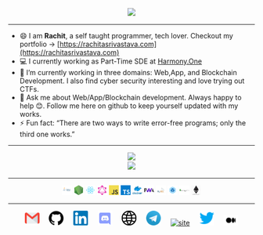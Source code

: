 
<div align="center">
 <img src="https://raw.githubusercontent.com/raklaptudirm/raklaptudirm/main/robot.svg" />
</div>

*** 

- 😄 I am **Rachit**, a self taught programmer, tech lover. Checkout my portfolio -> [https://rachitasrivastava.com](https://rachitasrivastava.com)
- 💻 I currently working as Part-Time SDE at [Harmony.One](https://harmony.one/)
- 🔭 I’m currently working in three domains: Web,App, and Blockchain Development. I also find cyber security interesting and love trying out CTFs.
- 💬 Ask me about Web/App/Blockchain development. Always happy to help 😊. Follow me here on github to keep yourself updated with my works.
- ⚡ Fun fact: “There are two ways to write error-free programs; only the third one works.”

***
<div align="center">
 <img src="https://github-readme-stats.vercel.app/api?username=rachit2501&count_private=true&include_all_commits=true" />
 
<!-- https://github-readme-stats.vercel.app/api?username=rachit2501&count_private=true&show_icons=true -->
</div>
<div align="center"><img src="https://komarev.com/ghpvc/?username=rachit2501&color=yellowgreen"/></div>
<!--  
<div align="center">
 <img src="https://komarev.com/ghpvc/?username=rachit2501" />
</div>
--> 

***

<div align="center">
<code><img height="20" src="https://raw.githubusercontent.com/github/explore/80688e429a7d4ef2fca1e82350fe8e3517d3494d/topics/java/java.png"></code>
<code><img height="20" src="https://raw.githubusercontent.com/github/explore/master/topics/nodejs/nodejs.png"></code>
<code><img height="20" src="https://raw.githubusercontent.com/github/explore/master/topics/react/react.png"></code>
<code><img height="20" src="https://raw.githubusercontent.com/github/explore/master/topics/graphql/graphql.png"></code>
<code><img height="20" src="https://raw.githubusercontent.com/github/explore/master/topics/javascript/javascript.png"></code>
<code><img height="20" src="https://raw.githubusercontent.com/github/explore/master/topics/typescript/typescript.png"></code>
<code><img height="20" src="https://raw.githubusercontent.com/github/explore/master/topics/docker/docker.png"></code>
<code><img height="20" src="https://raw.githubusercontent.com/github/explore/master/topics/pwa/pwa.png"></code>
<code><img height="20" src="https://raw.githubusercontent.com/github/explore/master/topics/mysql/mysql.png"></code>
<code><img height="20" src="https://raw.githubusercontent.com/github/explore/master/topics/webpack/webpack.png"></code>
<code><img height="20" src="https://raw.githubusercontent.com/github/explore/master/topics/mongodb/mongodb.png"></code>
<code><img height="20" src="https://raw.githubusercontent.com/github/explore/master/topics/ethereum/ethereum.png"></code>
</div>

***

<p align="center">
 <a href="mailto:rac.sri25@gmail.com"><img src="https://github.com/deut-erium/deut-erium/blob/master/assets/gmail.svg" width="30px" alt="mail"></a> &nbsp; &nbsp;
   <a href="https://github.com/rachit2501"><img src="https://github.com/deut-erium/deut-erium/blob/master/assets/github.svg" width="30px" alt="mail"></a> &nbsp; &nbsp;
  <a href="https://www.linkedin.com/in/rachit-anand-srivastava-345307173/"><img src="https://github.com/deut-erium/deut-erium/blob/master/assets/linkedin.svg" width="30px" alt="LinkedIn"></a> &nbsp; &nbsp;
 <a href="https://discord.com/users/rachit2501#1477"><img src="https://github.com/deut-erium/deut-erium/blob/master/assets/discord.svg" width="30px" alt="LinkedIn"></a> &nbsp; &nbsp;
  <a href="https://rachit2501.live"><img src="https://github.com/deut-erium/deut-erium/blob/master/assets/site.svg" width="30px" alt="site"></a> &nbsp; &nbsp;
   <a href="https://t.me/rachit2501"><img src="https://raw.githubusercontent.com/github/explore/master/topics/telegram/telegram.png" width="30px" alt="site"></a>
 &nbsp; &nbsp;
  <a href="https://gitcoin.co/rachit2501"><img src="https://www.vectorlogo.zone/logos/gitcoinco/gitcoinco-icon.svg" width="30px" alt="site"></a>
 &nbsp; &nbsp;
  <a href="https://twitter.com/RacSri25"><img src="https://raw.githubusercontent.com/deut-erium/deut-erium/master/assets/twitter.svg" width="30px" alt="site"></a>
 &nbsp; &nbsp;
  <a href="https://rachit2501.medium.com/"><img src="https://raw.githubusercontent.com/Medium/medium-logos/master/03_Symbol/01_Black/PNG/RGB/Medium-Symbol-Black-RGB%401x.png" width="30px" alt="site"></a>

</p>


